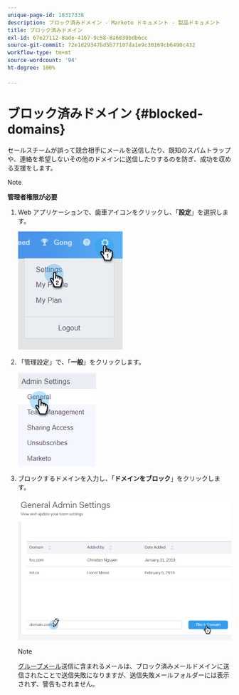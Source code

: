 ```yaml
---
unique-page-id: 18317338
description: ブロック済みドメイン - Marketo ドキュメント - 製品ドキュメント
title: ブロック済みドメイン
exl-id: 67e27112-8ade-4167-9c58-8a6839bdb6cc
source-git-commit: 72e1d29347bd5b77107da1e9c30169cb6490c432
workflow-type: tm+mt
source-wordcount: '94'
ht-degree: 100%

---
```


# ブロック済みドメイン {#blocked-domains}

セールスチームが誤って競合相手にメールを送信したり、既知のスパムトラップや、連絡を希望しないその他のドメインに送信したりするのを防ぎ、成功を収める支援をします。

>[!NOTE]
>
>**管理者権限が必要**

1. Web アプリケーションで、歯車アイコンをクリックし、「**設定**」を選択します。

   ![](assets/one-3.png)

1. 「管理設定」で、「**一般**」をクリックします。

   ![](assets/two-3.png)

1. ブロックするドメインを入力し、「**ドメインをブロック**」をクリックします。

   ![](assets/three-3.png)

   >[!NOTE]
   >
   >[グループメール](/help/marketo/product-docs/marketo-sales-connect/email/using-the-compose-window/sending-emails-via-group-email.md)送信に含まれるメールは、ブロック済みメールドメインに送信されたことで送信失敗になりますが、送信失敗メールフォルダーには表示されず、警告もされません。
